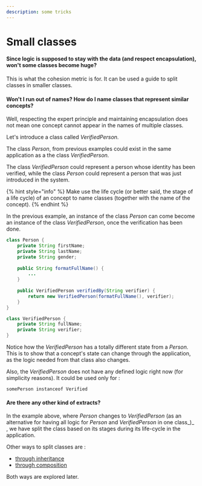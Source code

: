 ```yaml
---
description: some tricks
---
```


# Small classes

#### Since logic is supposed to stay with the data \(and respect encapsulation\), won't some classes become huge?

This is what the cohesion metric is for. It can be used a guide to split classes in smaller classes.

#### Won't I run out of names? How do I name classes that represent similar concepts?

Well, respecting the expert principle and maintaining encapsulation does not mean one concept cannot appear in the names of multiple classes. 

Let's introduce a class called _VerifiedPerson._

The class _Person_, from previous examples could exist in the same application as a the class _VerifiedPerson._ 

The class _VerifiedPerson_ could represent a person whose identity has been verified, while the class _Person_ could represent a person that was just introduced in the system. 

{% hint style="info" %}
Make use the life cycle \(or better said, the stage of a life cycle\) of an concept to name classes \(together with the name of the concept\).
{% endhint %}

In the previous example, an instance of the class _Person_ can come become an instance of the class _VerifiedPerson_, once the verification has been done.

```java
class Person {
    private String firstName;
    private String lastName;
    private String gender;
    
    public String formatFullName() {
        ...
    }
    
    public VerifiedPerson verifiedBy(String verifier) {
        return new VerifiedPerson(formatFullName(), verifier);
    }    
}

class VerifiedPerson {
    private String fullName;
    private String verifier;
}
```

Notice how the _VerifiedPerson_ has a totally different state from a _Person._ This is to show that a concept's state can change through the application, as the logic needed from that class also changes. 

Also, the _VerifiedPerson_ does not have any defined logic right now \(for simplicity reasons\). It could be used only for :

```text
somePerson instanceof Verified
```

#### Are there any other kind of extracts?

In the example above, where _Person_ changes to _VerifiedPerson_ \(as an alternative for having all logic for _Person_ and _VerifiedPerson_ in one class_\)_ , we have split the class based on its stages during its life-cycle in the application.

Other ways to split classes are :

* [through inheritance](https://devtraining.gitbook.io/juniors-should-know-this/concept-modeling/inheritance) 
* [through composition](https://devtraining.gitbook.io/juniors-should-know-this/concept-modeling/composition)

Both ways are explored later. 

